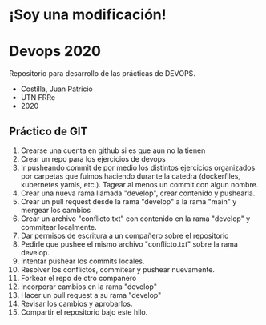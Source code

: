 # ¡Soy una modificación!
# Devops 2020

Repositorio para desarrollo de las prácticas de DEVOPS.

- Costilla, Juan Patricio
- UTN FRRe
- 2020

## Práctico de GIT

1. Crearse una cuenta en github si es que aun no la tienen
1. Crear un repo para los ejercicios de devops
1. Ir pusheando commit de por medio los distintos ejercicios organizados por carpetas que fuimos haciendo durante la catedra (dockerfiles, kubernetes yamls, etc.). Tagear al menos un commit con algun nombre.
1. Crear una nueva rama llamada "develop", crear contenido y pushearla.
1. Crear un pull request desde la rama "develop" a la rama "main" y mergear los cambios
1. Crear un archivo "conflicto.txt" con contenido en la rama "develop" y commitear localmente.
1. Dar permisos de escritura a un compañero sobre el repositorio
1. Pedirle que pushee el mismo archivo "conflicto.txt" sobre la rama develop.
1. Intentar pushear los commits locales.
1. Resolver los conflictos, commitear y pushear nuevamente.
1. Forkear el repo de otro companero
1. Incorporar cambios en la rama "develop"
1. Hacer un pull request a su rama "develop"
1. Revisar los cambios y aprobarlos.
1. Compartir el repositorio bajo este hilo.
